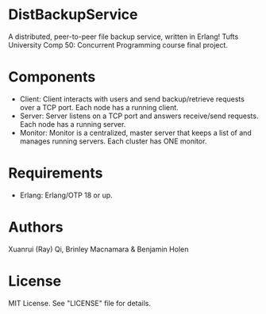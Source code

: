 # DistBackupService
A distributed, peer-to-peer file backup service, written in Erlang! Tufts
University Comp 50: Concurrent Programming course final project.

# Components
  * Client: Client interacts with users and send backup/retrieve requests over
    a TCP port. Each node has a running client.
  * Server: Server listens on a TCP port and answers receive/send requests.
    Each node has a running server.
  * Monitor: Monitor is a centralized, master server that keeps a list of and
    manages running servers. Each cluster has ONE monitor.

# Requirements
  * Erlang: Erlang/OTP 18 or up.

# Authors
Xuanrui (Ray) Qi, Brinley Macnamara & Benjamin Holen

# License
MIT License. See "LICENSE" file for details.

